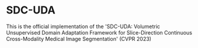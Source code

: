 # SDC-UDA

This is the official implementation of the 'SDC-UDA: Volumetric Unsupervised Domain Adaptation Framework for
Slice-Direction Continuous Cross-Modality Medical Image Segmentation' (CVPR 2023)

